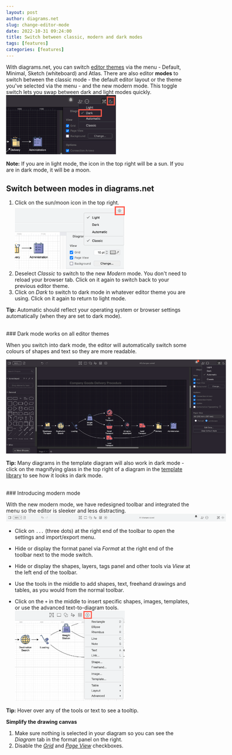 ```yaml
---
layout: post
author: diagrams.net
slug: change-editor-mode
date: 2022-10-31 09:24:00
title: Switch between classic, modern and dark modes
tags: [features]
categories: [features]
---
```


With diagrams.net, you can switch [editor themes](/blog/diagram-editor-theme.html) via the menu - Default, Minimal, Sketch (whiteboard) and Atlas. 
There are also editor **modes** to switch between the classic mode - the default editor layout or the theme you've selected via the menu - and the new modern mode. This toggle switch lets you swap between dark and light modes quickly.
<br /><img src="/assets/img/blog/mode-switch-dark.png" style="width=100%;max-width:300px;height:auto;" alt="Click on the sun/moon in the top right and enable or disable the simple whiteboard editor or the dark/light editor theme.">

**Note:** If you are in light mode, the icon in the top right will be a sun. If you are in dark mode, it will be a moon. 

## Switch between modes in diagrams.net

1. Click on the sun/moon icon in the top right. 
<br /><img src="/assets/img/blog/mode-switch-classic.png" style="width=100%;max-width:300px;height:auto;" alt="Click on the sun/moon in the top right and switch between classic mode (and the editor themes) and the modern mode, as well as between dark andlight modes">
1. Deselect _Classic_ to switch to the new _Modern_ mode. You don't need to reload your browser tab. Click on it again to switch back to your previous editor theme.
2. Click on _Dark_ to switch to dark mode in whatever editor theme you are using. Click on it again to return to light mode. 

**Tip:** Automatic should reflect your operating system or browser settings automatically (when they are set to dark mode).

<br />
### Dark mode works on all editor themes

When you switch into dark mode, the editor will automatically switch some colours of shapes and text so they are more readable. 

<img src="/assets/img/blog/automatic-dark-light.png" style="width=100%;max-width:600px;height:auto;" alt="Automatic will set the editor into dark or light mode depending on your operating system or browser dark/light settings">

**Tip:** Many diagrams in the template diagram will also work in dark mode - click on the magnifying glass in the top right of a diagram in the [template library](/blog/template-diagrams.html) to see how it looks in dark mode.

<br />
### Introducing modern mode

With the new modern mode, we have redesigned toolbar and integrated the menu so the editor is sleeker and less distracting.
<br /><img src="/assets/img/blog/modern-mode-toolbar.png" style="width=100%;max-width:600px;height:auto;" alt="The diagrams.net modern mode has a simpler toolbar which integrates the menu">

* Click on ``...`` (three dots) at the right end of the toolbar to open the settings and import/export menu. 

* Hide or display the format panel via _Format_ at the right end of the toolbar next to the mode switch. 

* Hide or display the shapes, layers, tags panel and other tools via _View_ at the left end of the toolbar.

* Use the tools in the middle to add shapes, text, freehand drawings and tables, as you would from the normal toolbar. 

* Click on the ``+`` in the middle to insert specific shapes, images, templates, or use the advanced text-to-diagram tools.
<br /><img src="/assets/img/blog/modern-mode-insert.png" style="width=100%;max-width:300px;height:auto;" alt="Click on the + to insert specific shapes, images, templates, and more via the toolbar in diagrams.net in modern mode">

**Tip:** Hover over any of the tools or text to see a tooltip.

**Simplify the drawing canvas**
1. Make sure nothing is selected in your diagram so you can see the _Diagram_ tab in the format panel on the right. 
2. Disable the [_Grid_](/doc/faq/editor-grid-change.html) and [_Page View_](/doc/faq/editor-page-view.html) checkboxes.